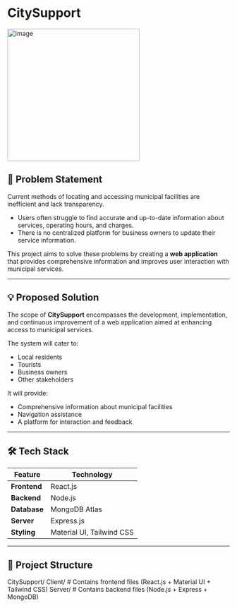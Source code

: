 # CitySupport
<img width="300" height="300" alt="image" src="https://github.com/user-attachments/assets/ae360bf7-952a-48b0-9594-266241401be1" />


## 📌 Problem Statement
Current methods of locating and accessing municipal facilities are inefficient and lack transparency.  
- Users often struggle to find accurate and up-to-date information about services, operating hours, and charges.  
- There is no centralized platform for business owners to update their service information.  

This project aims to solve these problems by creating a **web application** that provides comprehensive information and improves user interaction with municipal services.

---

## 💡 Proposed Solution
The scope of **CitySupport** encompasses the development, implementation, and continuous improvement of a web application aimed at enhancing access to municipal services.  

The system will cater to:  
- Local residents  
- Tourists  
- Business owners  
- Other stakeholders  

It will provide:  
- Comprehensive information about municipal facilities  
- Navigation assistance  
- A platform for interaction and feedback  

---

## 🛠️ Tech Stack
| Feature       | Technology       |
|---------------|------------------|
| **Frontend**  | React.js         |
| **Backend**   | Node.js          |
| **Database**  | MongoDB Atlas    |
| **Server**    | Express.js       |
| **Styling**   | Material UI, Tailwind CSS |

---

## 📂 Project Structure
CitySupport/
Client/ # Contains frontend files (React.js + Material UI + Tailwind CSS)
Server/ # Contains backend files (Node.js + Express + MongoDB)
